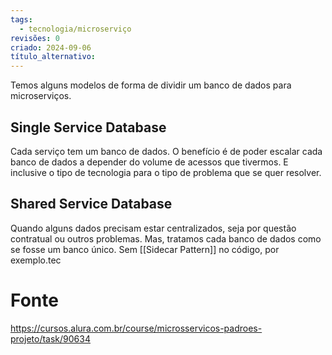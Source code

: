```yaml
---
tags:
  - tecnologia/microserviço
revisões: 0
criado: 2024-09-06
título_alternativo:
---
```

Temos alguns modelos de forma de dividir um banco de dados para microserviços.
## Single Service Database
Cada serviço tem um banco de dados. 
O benefício é de poder escalar cada banco de dados a depender do volume de acessos que tivermos. E inclusive o tipo de tecnologia para o tipo de problema que se quer resolver.
## Shared Service Database
Quando alguns dados precisam estar centralizados, seja por questão contratual ou outros problemas.
Mas, tratamos cada banco de dados como se fosse um banco único. Sem [[Sidecar Pattern]] no código, por exemplo.tec
# Fonte
https://cursos.alura.com.br/course/microsservicos-padroes-projeto/task/90634